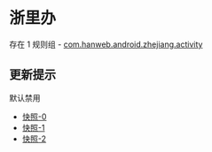 # 浙里办

存在 1 规则组 - [com.hanweb.android.zhejiang.activity](/src/apps/com.hanweb.android.zhejiang.activity.ts)

## 更新提示

默认禁用

- [快照-0](https://i.gkd.li/i/13402048)
- [快照-1](https://i.gkd.li/i/13520598)
- [快照-2](https://i.gkd.li/i/13521059)
